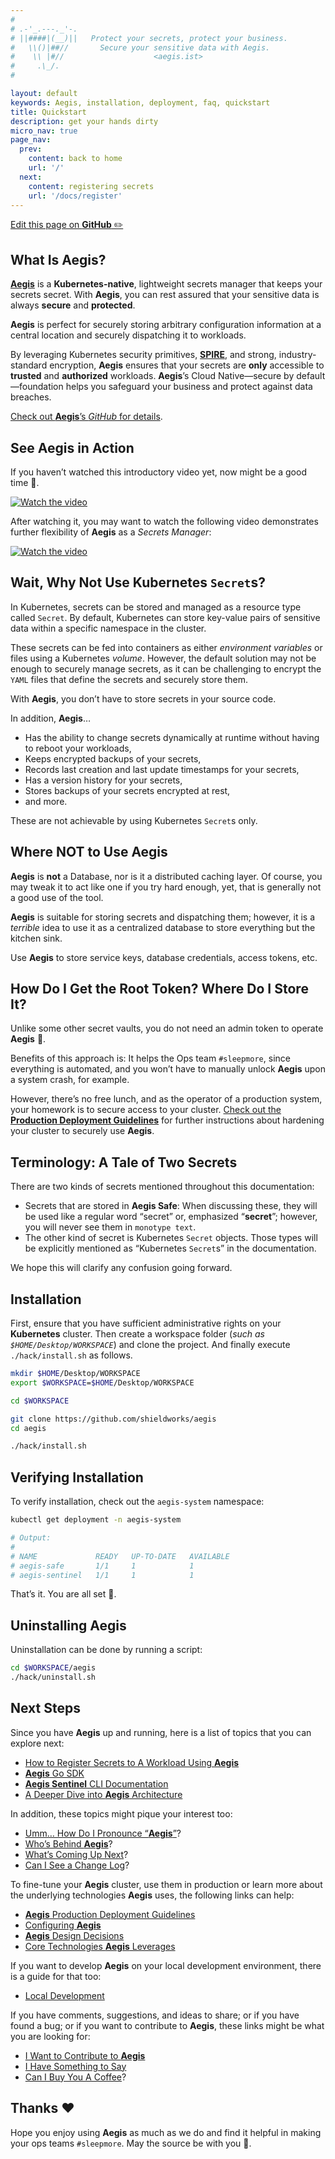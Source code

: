 ```yaml
---
#
# .-'_.---._'-.
# ||####|(__)||   Protect your secrets, protect your business.
#   \\()|##//       Secure your sensitive data with Aegis.
#    \\ |#//                    <aegis.ist>
#     .\_/.
#

layout: default
keywords: Aegis, installation, deployment, faq, quickstart
title: Quickstart
description: get your hands dirty
micro_nav: true
page_nav:
  prev:
    content: back to home 
    url: '/'
  next:
    content: registering secrets
    url: '/docs/register'
---
```


[Edit this page on **GitHub** ✏️](https://github.com/ShieldWorks/aegis-web/blob/main/docs/index.md)

## What Is **Aegis**?

[**Aegis**][aegis] is a **Kubernetes-native**, lightweight secrets manager 
that keeps your secrets secret. With **Aegis**, you can rest assured 
that your sensitive data is always **secure** and **protected**. 

**Aegis** is perfect for securely storing arbitrary configuration information at a 
central location and securely dispatching it to workloads.

By leveraging Kubernetes security primitives, [**SPIRE**][spire], and strong,
industry-standard encryption, **Aegis** ensures that your secrets are **only** 
accessible to **trusted** and **authorized** workloads. **Aegis**’s 
Cloud Native—secure by default—foundation helps you safeguard your business 
and protect against data breaches.

[Check out **Aegis**’s *GitHub* for details][aegis-github].

[aegis]: https://github.com/shieldworks/aegis
[spire]: https://spiffe.io/
[aegis-github]: https://github.com/shieldworks/aegis

## See **Aegis** in Action

If you haven’t watched this introductory video yet, now might be a good time 🙂.

[![Watch the video](/doks-theme/assets/images/capture.png)](https://vimeo.com/v0lkan/secrets)

After watching it, you may want to watch the following video demonstrates 
further flexibility of **Aegis** as a *Secrets Manager*:

[![Watch the video](/doks-theme/assets/images/capture-dynamic.png)](https://vimeo.com/v0lkan/aegis-secrets)

## Wait, Why Not Use Kubernetes `Secret`s?

In Kubernetes, secrets can be stored and managed as a resource type called
`Secret`. By default, Kubernetes can store key-value pairs
of sensitive data within a specific namespace in the cluster.

These secrets can be fed into containers as either *environment variables*
or files using a Kubernetes *volume*. However, the default solution may not be
enough to securely manage secrets, as it can be challenging to encrypt the
`YAML` files that define the secrets and securely store them.

With **Aegis**, you don’t have to store secrets in your source code.

In addition, **Aegis**…

* Has the ability to change secrets dynamically at runtime without having to
  reboot your workloads,
* Keeps encrypted backups of your secrets,
* Records last creation and last update timestamps for your secrets,
* Has a version history for your secrets,
* Stores backups of your secrets encrypted at rest,
* and more.

These are not achievable by using Kubernetes `Secret`s only.

## Where **NOT** to Use Aegis

**Aegis** is **not** a Database, nor is it a distributed caching layer. Of course,
you may tweak it to act like one if you try hard enough, yet, that is
generally not a good use of the tool.

**Aegis** is suitable for storing secrets and dispatching them; however, it
is a *terrible* idea to use it as a centralized database to store everything
but the kitchen sink.

Use **Aegis** to store service keys, database credentials, access tokens,
etc.

## How Do I Get the Root Token? Where Do I Store It?

Unlike some other secret vaults, you do not need an admin token
to operate **Aegis** 🙂.

Benefits of this approach is: It helps the Ops team `#sleepmore`, since
everything is automated, and you won’t have to manually unlock **Aegis** upon
a system crash, for example.

However, there’s no free lunch, and as the operator of a production system,
your homework is to secure access to your cluster. [Check out the **Production 
Deployment Guidelines**][production] for further instructions about hardening your 
cluster to securely use **Aegis**.

[production]: /docs/production

## Terminology: A Tale of Two Secrets

There are two kinds of secrets mentioned throughout this documentation:

* Secrets that are stored in **Aegis Safe**: When discussing these, they will
  be used like a regular word “secret” or, emphasized “**secret**”; however,
  you will never see them in `monotype text`.
* The other kind of secret is Kubernetes `Secret` objects. Those types
  will be explicitly mentioned as “Kubernetes `Secret`s” in the documentation.

We hope this will clarify any confusion going forward.

## Installation

First, ensure that you have sufficient administrative rights on your 
**Kubernetes** cluster. Then create a workspace folder 
(*such as `$HOME/Desktop/WORKSPACE`*) and clone the project.
And finally execute `./hack/install.sh` as follows.

```bash 
mkdir $HOME/Desktop/WORKSPACE
export $WORKSPACE=$HOME/Desktop/WORKSPACE

cd $WORKSPACE

git clone https://github.com/shieldworks/aegis
cd aegis

./hack/install.sh
```

## Verifying Installation

To verify installation, check out the `aegis-system` namespace:

```bash
kubectl get deployment -n aegis-system

# Output:
#
# NAME             READY   UP-TO-DATE   AVAILABLE
# aegis-safe       1/1     1            1
# aegis-sentinel   1/1     1            1
```

That’s it. You are all set 🤘.

## Uninstalling Aegis

Uninstallation can be done by running a script:

```bash 
cd $WORKSPACE/aegis 
./hack/uninstall.sh
```

## Next Steps

Since you have **Aegis** up and running, here is a list of topics that you can 
explore next:

* [How to Register Secrets to A Workload Using **Aegis**](/docs/register)
* [**Aegis** Go SDK](/docs/sdk)
* [**Aegis Sentinel** CLI Documentation](/docs/sentinel)
* [A Deeper Dive into **Aegis** Architecture](/docs/architecture)

In addition, these topics might pique your interest too:

* [Umm… How Do I Pronounce “**Aegis**”](/pronounciation)?
* [Who’s Behind **Aegis**](/maintainers)?
* [What’s Coming Up Next](/timeline)?
* [Can I See a Change Log](/changelog)?

To fine-tune your **Aegis** cluster, use them in production or learn
more about the underlying technologies **Aegis** uses, the following
links can help:

* [**Aegis** Production Deployment Guidelines](/production)
* [Configuring **Aegis**](/docs/configuration)
* [**Aegis** Design Decisions](/docs/philosophy)
* [Core Technologies **Aegis** Leverages](/docs/architecture/#technologies-used)

If you want to develop **Aegis** on your local development environment,
there is a guide for that too:

* [Local Development](/docs/contributing)

If you have comments, suggestions, and ideas to share; or if you have found
a bug; or if you want to contribute to **Aegis**, these links might be what
you are looking for:

* [I Want to Contribute to **Aegis**](/contact#i-want-to-be-a-contributor)
* [I Have Something to Say](/contact#comments-and-suggestions)
* [Can I Buy You A Coffee](/contact#coffee)?

## Thanks ❤️

Hope you enjoy using **Aegis** as much as we do and find it helpful 
in making your ops teams `#sleepmore`. May the source be with you 🦄.
